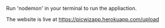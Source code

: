Run 'nodemon' in your terminal to run the appliaction.

The website is live at https://picwizapp.herokuapp.com/upload
